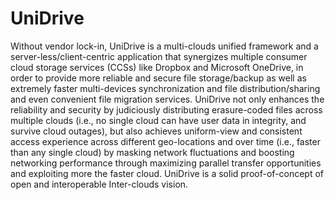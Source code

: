 # UniDrive
Without vendor lock-in, UniDrive is a multi-clouds unified framework and a server-less/client-centric application that synergizes multiple consumer cloud storage services (CCSs) like Dropbox and Microsoft OneDrive, in order to provide more reliable and secure file storage/backup as well as extremely faster multi-devices synchronization and file distribution/sharing and even convenient file migration services.
UniDrive not only enhances the reliability and security by judiciously distributing erasure-coded files across multiple clouds (i.e., no single cloud can have user data in integrity, and survive cloud outages), but also achieves uniform-view and consistent access experience across different geo-locations and over time (i.e., faster than any single cloud) by masking network fluctuations and boosting networking performance through maximizing parallel transfer opportunities and exploiting more the faster cloud.
UniDrive is a solid proof-of-concept of open and interoperable Inter-clouds vision.
